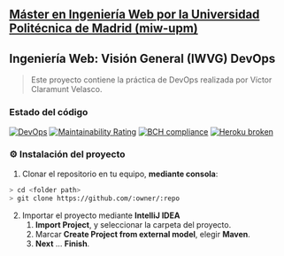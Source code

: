 ## [Máster en Ingeniería Web por la Universidad Politécnica de Madrid (miw-upm)](http://miw.etsisi.upm.es)
## Ingeniería Web: Visión General (IWVG) DevOps
> Este proyecto contiene la práctica de DevOps realizada por Víctor Claramunt Velasco.

### Estado del código
[![DevOps](https://github.com/VictrCV/iwvg-devops-Claramunt-Victor/actions/workflows/test-sonar.yml/badge.svg)](https://github.com/VictrCV/iwvg-devops-Claramunt-Victor/actions/workflows/test-sonar.yml)
[![Maintainability Rating](https://sonarcloud.io/api/project_badges/measure?project=VictrCV_iwvg-devops-Claramunt-Victor&metric=sqale_rating)](https://sonarcloud.io/dashboard?id=VictrCV_iwvg-devops-Claramunt-Victor)
[![BCH compliance](https://bettercodehub.com/edge/badge/VictrCV/iwvg-devops-Claramunt-Victor?branch=develop)](https://bettercodehub.com/results/VictrCV/iwvg-devops-Claramunt-Victor)
[![Heroku broken](https://iwvg-devops-claramunt-victor.herokuapp.com/system/version-badge)](https://iwvg-devops-claramunt-victor.herokuapp.com/swagger-ui.html)

### :gear: Instalación del proyecto
1. Clonar el repositorio en tu equipo, **mediante consola**:
```sh
> cd <folder path>
> git clone https://github.com/:owner/:repo
```
2. Importar el proyecto mediante **IntelliJ IDEA**
   1. **Import Project**, y seleccionar la carpeta del proyecto.
   1. Marcar **Create Project from external model**, elegir **Maven**.
   1. **Next** … **Finish**.
